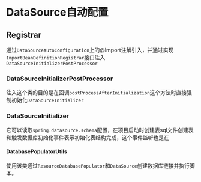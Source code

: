 # DataSource自动配置
## Registrar
通过`DataSourceAutoConfiguration`上的@Import注解引入，并通过实现`ImportBeanDefinitionRegistrar`接口注入`DataSourceInitializerPostProcessor`
### DataSourceInitializerPostProcessor
 注入这个类的目的是在回调`postProcessAfterInitialization`这个方法时直接强制初始化`DataSourceInitializer`
### DataSourceInitializer
它可以读取`spring.datasource.schema`配置，在项目启动时创建表sql文件创建表和触发数据库初始化事件表示初始化表结构完成，这个事件监听也是在
#### DatabasePopulatorUtils
使用该类通过`ResourceDatabasePopulator`和`DataSource`创建数据库链接并执行脚本。

